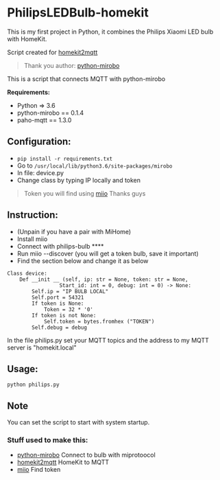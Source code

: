 # PhilipsLEDBulb-homekit
This is my first project in Python, it combines the Philips Xiaomi LED bulb with HomeKit.

Script created for [homekit2mqtt](https://github.com/hobbyquaker/homekit2mqtt)

> Thank you author: [python-mirobo](https://github.com/rytilahti/python-mirobo)

This is a script that connects MQTT with python-mirobo

**Requirements:**

* Python => 3.6
* python-mirobo == 0.1.4
* paho-mqtt == 1.3.0


## Configuration:

* `pip install -r requirements.txt`
* Go to `/usr/local/lib/python3.6/site-packages/mirobo`
* In file: device.py
* Change class by typing IP locally and token

>Token you will find using [miio](https://github.com/aholstenson/miio)
Thanks guys

## Instruction:
* (Unpain if you have a pair with MiHome)
* Install miio
* Connect with philips-bulb ****
* Run miio --discover (you will get a token bulb, save it important)
* Find the section below and change it as below

```
Class device:
    Def __init __ (self, ip: str = None, token: str = None,
                 Start_id: int = 0, debug: int = 0) -> None:
        Self.ip = "IP BULB LOCAL"
        Self.port = 54321
        If token is None:
            Token = 32 * '0'
        If token is not None:
            Self.token = bytes.fromhex ("TOKEN")
        Self.debug = debug
```

In the file philips.py set your MQTT topics and the address to my MQTT server is "homekit.local"

## Usage:
`python philips.py`

## Note

You can set the script to start with system startup.

### Stuff used to make this:

* [python-mirobo](https://github.com/rytilahti/python-mirobo) Connect to bulb with miprotoocol
* [homekit2mqtt](https://github.com/hobbyquaker/homekit2mqtt) HomeKit to MQTT
* [miio](https://github.com/aholstenson/miio) Find token

